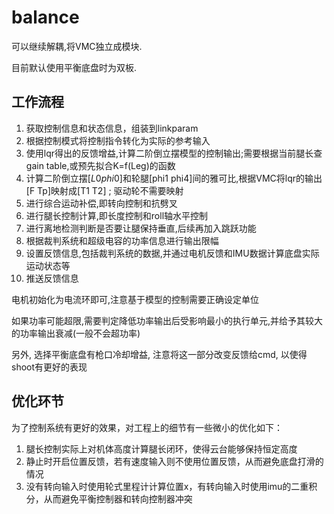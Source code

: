 # balance

可以继续解耦,将VMC独立成模块.

目前默认使用平衡底盘时为双板.

## 工作流程

1. 获取控制信息和状态信息，组装到linkparam
2. 根据控制模式将控制指令转化为实际的参考输入
3. 使用lqr得出的反馈增益,计算二阶倒立摆模型的控制输出;需要根据当前腿长查gain table,或预先拟合K=f(Leg)的函数
4. 计算二阶倒立摆$[L0 phi0]$和轮腿[phi1 phi4]间的雅可比,根据VMC将lqr的输出[F Tp]映射成[T1 T2] ; 驱动轮不需要映射
5. 进行综合运动补偿,即转向控制和抗劈叉
6. 进行腿长控制计算,即长度控制和roll轴水平控制
7. 进行离地检测判断是否要让腿保持垂直,后续再加入跳跃功能
8. 根据裁判系统和超级电容的功率信息进行输出限幅
9. 设置反馈信息,包括裁判系统的数据,并通过电机反馈和IMU数据计算底盘实际运动状态等
10. 推送反馈信息

电机初始化为电流环即可,注意基于模型的控制需要正确设定单位

如果功率可能超限,需要判定降低功率输出后受影响最小的执行单元,并给予其较大的功率输出衰减(一般不会超功率)

另外, 选择平衡底盘有枪口冷却增益, 注意将这一部分改变反馈给cmd, 以使得shoot有更好的表现

## 优化环节

为了控制系统有更好的效果，对工程上的细节有一些微小的优化如下：

1. 腿长控制实际上对机体高度计算腿长闭环，使得云台能够保持恒定高度
2. 静止时开启位置反馈，若有速度输入则不使用位置反馈，从而避免底盘打滑的情况
3. 没有转向输入时使用轮式里程计计算位置x，有转向输入时使用imu的二重积分，从而避免平衡控制器和转向控制器冲突